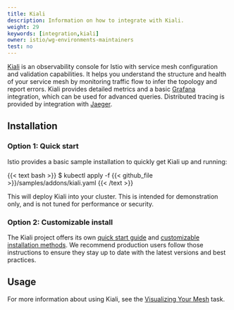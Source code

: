 ```yaml
---
title: Kiali
description: Information on how to integrate with Kiali.
weight: 29
keywords: [integration,kiali]
owner: istio/wg-environments-maintainers
test: no
---
```


[Kiali](https://kiali.io/) is an observability console for Istio with service mesh configuration and validation capabilities.
It helps you understand the structure and health of your service mesh by monitoring traffic flow to infer the topology and report errors.
Kiali provides detailed metrics and a basic [Grafana](/docs/ops/integrations/grafana) integration, which can be used for advanced queries.
Distributed tracing is provided by integration with [Jaeger](/docs/ops/integrations/jaeger).

## Installation

### Option 1: Quick start

Istio provides a basic sample installation to quickly get Kiali up and running:

{{< text bash >}}
$ kubectl apply -f {{< github_file >}}/samples/addons/kiali.yaml
{{< /text >}}

This will deploy Kiali into your cluster. This is intended for demonstration only, and is not tuned for performance or security.

### Option 2: Customizable install

The Kiali project offers its own [quick start guide](https://kiali.io/docs/installation/quick-start) and [customizable installation methods](https://kiali.io/docs/installation/installation-guide). We recommend production users follow those instructions to ensure they stay up to date with the latest versions and best practices.

## Usage

For more information about using Kiali, see the [Visualizing Your Mesh](https://istio.io/latest/docs/tasks/observability/kiali/) task.
